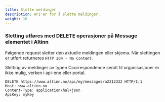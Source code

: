 ```yaml
---
title: Slette meldinger
description: API'er for å slette meldinger.
weight: 10
---
```



### Sletting utføres med DELETE operasjoner på Message elementet i Altinn  
Følgende request sletter den aktuelle meldingen eller skjema. 
Når slettingen er utført returneres `HTTP 204 - No Content`.

Sletting av meldinger av typen Ccorrespondence sendt til organisasjoner er ikke mulig, verken i api-ene eller portal.

```HTTP
DELETE https://www.altinn.no/api/my/messages/a2312332 HTTP/1.1
Host: www.altinn.no
Content-Type: application/hal+json
ApiKey: myKey
```